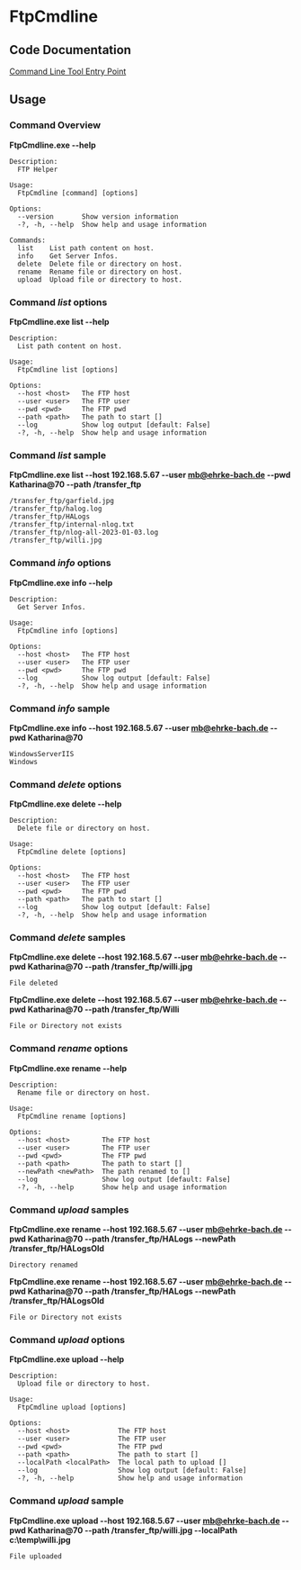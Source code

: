 # FtpCmdline

## Code Documentation

[Command Line Tool Entry Point](program.md)

## Usage 

### Command Overview

**FtpCmdline.exe --help**

```
Description:
  FTP Helper

Usage:
  FtpCmdline [command] [options]

Options:
  --version       Show version information
  -?, -h, --help  Show help and usage information

Commands:
  list    List path content on host.
  info    Get Server Infos.
  delete  Delete file or directory on host.
  rename  Rename file or directory on host.
  upload  Upload file or directory to host.
```

### Command *list* options

**FtpCmdline.exe list --help**

```
Description:
  List path content on host.

Usage:
  FtpCmdline list [options]

Options:
  --host <host>   The FTP host
  --user <user>   The FTP user
  --pwd <pwd>     The FTP pwd
  --path <path>   The path to start []
  --log           Show log output [default: False]
  -?, -h, --help  Show help and usage information
  ```

### Command *list* sample

**FtpCmdline.exe list --host 192.168.5.67 --user mb@ehrke-bach.de --pwd Katharina@70 --path /transfer_ftp**

```
/transfer_ftp/garfield.jpg
/transfer_ftp/halog.log
/transfer_ftp/HALogs
/transfer_ftp/internal-nlog.txt
/transfer_ftp/nlog-all-2023-01-03.log
/transfer_ftp/willi.jpg
```

### Command *info* options

**FtpCmdline.exe info --help**

```
Description:
  Get Server Infos.

Usage:
  FtpCmdline info [options]

Options:
  --host <host>   The FTP host
  --user <user>   The FTP user
  --pwd <pwd>     The FTP pwd
  --log           Show log output [default: False]
  -?, -h, --help  Show help and usage information
```

### Command *info* sample

**FtpCmdline.exe info --host 192.168.5.67 --user mb@ehrke-bach.de --pwd Katharina@70**

```
WindowsServerIIS
Windows
```

### Command *delete* options

**FtpCmdline.exe delete --help**

```
Description:
  Delete file or directory on host.

Usage:
  FtpCmdline delete [options]

Options:
  --host <host>   The FTP host
  --user <user>   The FTP user
  --pwd <pwd>     The FTP pwd
  --path <path>   The path to start []
  --log           Show log output [default: False]
  -?, -h, --help  Show help and usage information
```

### Command *delete* samples

**FtpCmdline.exe delete --host 192.168.5.67 --user mb@ehrke-bach.de --pwd Katharina@70 --path /transfer_ftp/willi.jpg**

```
File deleted
```

**FtpCmdline.exe delete --host 192.168.5.67 --user mb@ehrke-bach.de --pwd Katharina@70 --path /transfer_ftp/Willi**

```
File or Directory not exists
```

### Command *rename* options

**FtpCmdline.exe rename --help**

```
Description:
  Rename file or directory on host.

Usage:
  FtpCmdline rename [options]

Options:
  --host <host>        The FTP host
  --user <user>        The FTP user
  --pwd <pwd>          The FTP pwd
  --path <path>        The path to start []
  --newPath <newPath>  The path renamed to []
  --log                Show log output [default: False]
  -?, -h, --help       Show help and usage information
```

### Command *upload* samples

**FtpCmdline.exe rename --host 192.168.5.67 --user mb@ehrke-bach.de --pwd Katharina@70 --path /transfer_ftp/HALogs --newPath /transfer_ftp/HALogsOld**

```
Directory renamed
```

**FtpCmdline.exe rename --host 192.168.5.67 --user mb@ehrke-bach.de --pwd Katharina@70 --path /transfer_ftp/HALogs --newPath /transfer_ftp/HALogsOld**

```
File or Directory not exists
```

### Command *upload* options

**FtpCmdline.exe upload --help**

```
Description:
  Upload file or directory to host.

Usage:
  FtpCmdline upload [options]

Options:
  --host <host>            The FTP host
  --user <user>            The FTP user
  --pwd <pwd>              The FTP pwd
  --path <path>            The path to start []
  --localPath <localPath>  The local path to upload []
  --log                    Show log output [default: False]
  -?, -h, --help           Show help and usage information
```

### Command *upload* sample

**FtpCmdline.exe upload --host 192.168.5.67 --user mb@ehrke-bach.de --pwd Katharina@70 --path /transfer_ftp/willi.jpg --localPath c:\temp\willi.jpg**

```
File uploaded
```

